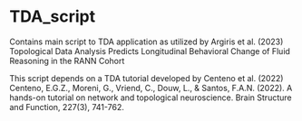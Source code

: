# TDA_script
Contains main script to TDA application as utilized by Argiris et al. (2023) Topological Data Analysis Predicts Longitudinal Behavioral Change of Fluid Reasoning in the RANN Cohort


This script depends on a TDA tutorial developed by Centeno et al. (2022)
Centeno, E.G.Z., Moreni, G., Vriend, C., Douw, L., & Santos, F.A.N. (2022). A hands-on tutorial on network and topological neuroscience. Brain Structure and Function, 227(3), 741-762. 

